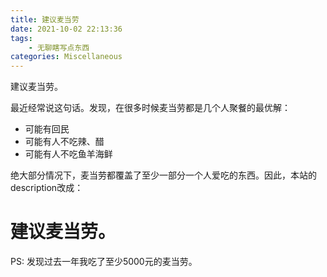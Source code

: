 ```yaml
---
title: 建议麦当劳
date: 2021-10-02 22:13:36
tags:
    - 无聊瞎写点东西
categories: Miscellaneous
---
```

建议麦当劳。

最近经常说这句话。发现，在很多时候麦当劳都是几个人聚餐的最优解：

- 可能有回民
- 可能有人不吃辣、醋
- 可能有人不吃鱼羊海鲜

绝大部分情况下，麦当劳都覆盖了至少一部分一个人爱吃的东西。因此，本站的description改成：

# 建议麦当劳。

PS: 发现过去一年我吃了至少5000元的麦当劳。
